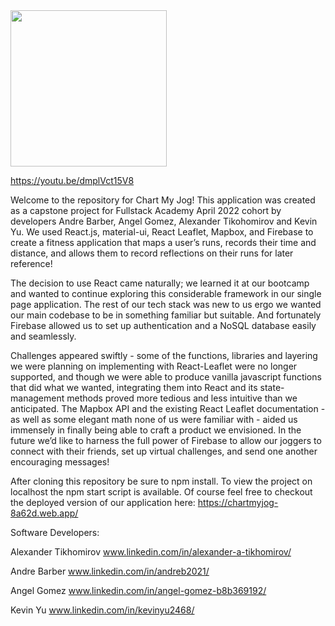 <img src="./src/Images/ChartMyJog.png" width="250" alt=""/>

https://youtu.be/dmplVct15V8

Welcome to the repository for Chart My Jog! This application was created as a capstone project for Fullstack Academy April 2022 cohort by developers Andre Barber, Angel Gomez, Alexander Tikohomirov and Kevin Yu. We used React.js, material-ui, React Leaflet, Mapbox, and Firebase to create a fitness application that maps a user’s runs, records their time and distance, and allows them to record reflections on their runs for later reference!

The decision to use React came naturally; we learned it at our bootcamp and wanted to continue exploring this considerable framework in our single page application. The rest of our tech stack was new to us ergo we wanted our main codebase to be in something familiar but suitable. And fortunately Firebase allowed us to set up authentication and a NoSQL database easily and seamlessly.

Challenges appeared swiftly - some of the functions, libraries and layering we were planning on implementing with React-Leaflet were no longer supported, and though we were able to produce vanilla javascript functions that did what we wanted, integrating them into React and its state-management methods proved more tedious and less intuitive than we anticipated. The Mapbox API and the existing React Leaflet documentation - as well as some elegant math none of us were familiar with - aided us immensely in finally being able to craft a product we envisioned. In the future we’d like to harness the full power of Firebase to allow our joggers to connect with their friends, set up virtual challenges, and send one another encouraging messages!

After cloning this repository be sure to npm install. To view the project on localhost the npm start script is available. Of course feel free to checkout the deployed version of our application here: https://chartmyjog-8a62d.web.app/

Software Developers:

Alexander Tikhomirov
www.linkedin.com/in/alexander-a-tikhomirov/

Andre Barber
www.linkedin.com/in/andreb2021/

Angel Gomez
www.linkedin.com/in/angel-gomez-b8b369192/

Kevin Yu
www.linkedin.com/in/kevinyu2468/
